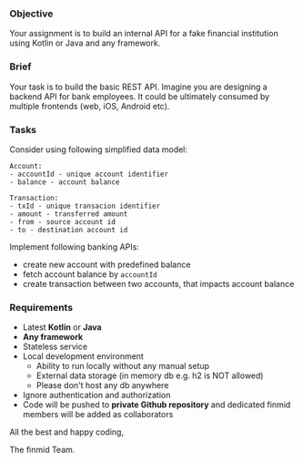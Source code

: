 ### Objective

Your assignment is to build an internal API for a fake financial institution using Kotlin or Java and any framework.

### Brief

Your task is to build the basic REST API. Imagine you are designing a backend API for bank employees. It could be ultimately consumed by multiple frontends (web, iOS, Android etc).

### Tasks

Consider using following simplified data model:
```
Account:
- accountId - unique account identifier
- balance - account balance

Transaction:
- txId - unique transacion identifier
- amount - transferred amount
- from - source account id
- to - destination account id
```

Implement following banking APIs:
- create new account with predefined balance
- fetch account balance by `accountId`
- create transaction between two accounts, that impacts account balance

### Requirements

- Latest **Kotlin** or **Java** 
- **Any framework**
- Stateless service 
- Local development environment 
    - Ability to run locally without any manual setup
    - External data storage (in memory db e.g. h2 is NOT allowed)
    - Please don't host any db anywhere 
- Ignore authentication and authorization
- Code will be pushed to **private Github repository** and dedicated finmid members will be added as collaborators 

All the best and happy coding,

The finmid Team.
